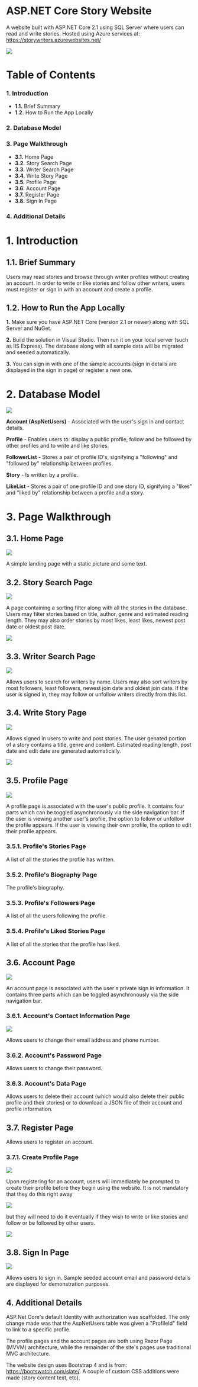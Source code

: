 # ASP.NET Core Story Website
A website built with ASP.NET Core 2.1 using SQL Server where users can read and write stories. Hosted using Azure services at: https://storywriters.azurewebsites.net/

![](Screenshots/samplestory.PNG)

# Table of Contents
### 1. Introduction
   * **1.1.** Brief Summary
   * **1.2.** How to Run the App Locally

### 2. Database Model

### 3. Page Walkthrough
   * **3.1.** Home Page
   * **3.2.** Story Search Page
   * **3.3.** Writer Search Page
   * **3.4.** Write Story Page
   * **3.5.** Profile Page
   * **3.6.** Account Page
   * **3.7.** Register Page
   * **3.8.** Sign In Page
   
### 4. Additional Details

# 1. Introduction

## 1.1. Brief Summary
Users may read stories and browse through writer profiles without creating an account. In order to write or like stories and follow other writers, users must register or sign in with an account and create a profile.

## 1.2. How to Run the App Locally
**1.** Make sure you have ASP.NET Core (version 2.1 or newer) along with SQL Server and NuGet.

**2.** Build the solution in Visual Studio. Then run it on your local server (such as IIS Express). The database along with all sample data will be migrated and seeded automatically.

**3.** You can sign in with one of the sample accounts (sign in details are displayed in the sign in page) or register a new one.

# 2. Database Model
![](Screenshots/Diagram.PNG)

**Account (AspNetUsers)** - Associated with the user's sign in and contact details.

**Profile** - Enables users to: display a public profile, follow and be followed by other profiles and to write and like stories.

**FollowerList** - Stores a pair of profile ID's, signifying a "following" and "followed by" relationship between profiles.

**Story** - Is written by a profile. 

**LikeList** - Stores a pair of one profile ID and one story ID, signifying a "likes" and "liked by" relationship between a profile and a story.

# 3. Page Walkthrough

## 3.1. Home Page
![](Screenshots/home.PNG)

A simple landing page with a static picture and some text.

## 3.2. Story Search Page
![](Screenshots/storyfilter1.PNG)

A page containing a sorting filter along with all the stories in the database. Users may filter stories based on title, author, genre and estimated reading length. They may also order stories by most likes, least likes, newest post date or oldest post date.

![](Screenshots/storyfilter2.PNG)

## 3.3. Writer Search Page
![](Screenshots/writerfilter.PNG)

Allows users to search for writers by name. Users may also sort writers by most followers, least followers, newest join date and oldest join date. If the user is signed in, they may follow or unfollow writers directly from this list.

## 3.4. Write Story Page
![](Screenshots/writestory1.PNG)

Allows signed in users to write and post stories. The user genated portion of a story contains a title, genre and content. Estimated reading length, post date and edit date are generated automatically.

![](Screenshots/writestory2.PNG)

## 3.5. Profile Page
![](Screenshots/profilegif.gif)

A profile page is associated with the user's public profile. It contains four parts which can be toggled asynchronously via the side navigation bar. If the user is viewing another user's profile, the option to follow or unfollow the profile appears. If the user is viewing their own profile, the option to edit their profile appears.

### 3.5.1. Profile's Stories Page
A list of all the stories the profile has written.

### 3.5.2. Profile's Biography Page
The profile's biography.

### 3.5.3. Profile's Followers Page
A list of all the users following the profile.

### 3.5.4. Profile's Liked Stories Page
A list of all the stories that the profile has liked.

## 3.6. Account Page
![](Screenshots/accountgif.gif)

An account page is associated with the user's private sign in information. It contains three parts which can be toggled asynchronously via the side navigation bar.

### 3.6.1. Account's Contact Information Page
![](Screenshots/account1.PNG)

Allows users to change their email address and phone number.

### 3.6.2. Account's Password Page
Allows users to change their password.

### 3.6.3. Account's Data Page
Allows users to delete their account (which would also delete their public profile and their stories) or to download a JSON file of their account and profile information.

## 3.7. Register Page
Allows users to register an account.

### 3.7.1. Create Profile Page
![](Screenshots/createprofile.PNG)

Upon registering for an account, users will immediately be prompted to create their profile before they begin using the website. It is not mandatory that they do this right away

![](Screenshots/nav%202.PNG)

but they will need to do it eventually if they wish to write or like stories and follow or be followed by other users.

![](Screenshots/nav.PNG)

## 3.8. Sign In Page
![](Screenshots/signin.PNG)

Allows users to sign in. Sample seeded account email and password details are displayed for demonstration purposes.

## 4. Additional Details

ASP.Net Core's default Identity with authorization was scaffolded. The only change made was that the AspNetUsers table was given a "ProfileId" field to link to a specific profile.

The profile pages and the account pages are both using Razor Page (MVVM) architecture, while the remainder of the site's pages use traditional MVC architecture.

The website design uses Bootstrap 4 and is from: https://bootswatch.com/slate/. A couple of custom CSS additions were made (story content text, etc).

